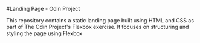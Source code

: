 #Landing Page - Odin Project

This repository contains a static landing page built using HTML and CSS as part of The Odin Project's Flexbox exercise. It focuses on structuring and styling the page using Flexbox